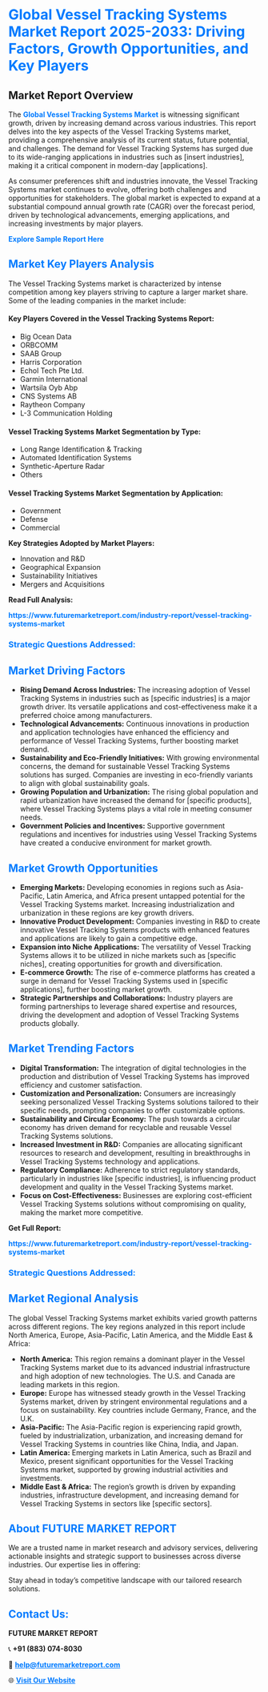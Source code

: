 <h1 style="color: #007BFF;">Global Vessel Tracking Systems Market Report 2025-2033: Driving Factors, Growth Opportunities, and Key Players</h1>

<section id="overview">
<h2>Market Report Overview</h2>
<p>The <a href="https://www.futuremarketreport.com/industry-report/vessel-tracking-systems-market" style="color: #007BFF; text-decoration: none;"><strong>Global Vessel Tracking Systems Market</strong></a> is witnessing significant growth, driven by increasing demand across various industries. This report delves into the key aspects of the Vessel Tracking Systems market, providing a comprehensive analysis of its current status, future potential, and challenges. The demand for Vessel Tracking Systems has surged due to its wide-ranging applications in industries such as [insert industries], making it a critical component in modern-day [applications].</p>
<p>As consumer preferences shift and industries innovate, the Vessel Tracking Systems market continues to evolve, offering both challenges and opportunities for stakeholders. The global market is expected to expand at a substantial compound annual growth rate (CAGR) over the forecast period, driven by technological advancements, emerging applications, and increasing investments by major players.</p>
</section>

<section id="overview">
<p><a href="https://www.futuremarketreport.com/request-sample/reportId=62130" style="color: #007BFF; text-decoration: none;"><strong>Explore Sample Report Here</strong></a></p>
</section>

<section id="key-players">
<h2 style="color: #007BFF;">Market Key Players Analysis</h2>
<p>The Vessel Tracking Systems market is characterized by intense competition among key players striving to capture a larger market share. Some of the leading companies in the market include:</p>
<h4>Key Players Covered in the Vessel Tracking Systems Report:</h4>
<ul><li>Big Ocean Data</li><li>ORBCOMM</li><li>SAAB Group</li><li>Harris Corporation</li><li>Echol Tech Pte Ltd.</li><li>Garmin International</li><li>Wartsila Oyb Abp</li><li>CNS Systems AB</li><li>Raytheon Company</li><li>L-3 Communication Holding</li></ul>
<h4>Vessel Tracking Systems Market Segmentation by Type:</h4>
<ul><li>Long Range Identification &amp; Tracking</li><li>Automated Identification Systems</li><li>Synthetic-Aperture Radar</li><li>Others</li></ul>

<h4>Vessel Tracking Systems Market Segmentation by Application:</h4>
<ul><li>Government</li><li>Defense</li><li>Commercial</li></ul>
<p><strong>Key Strategies Adopted by Market Players:</strong></p>
<ul>
<li>Innovation and R&D</li>
<li>Geographical Expansion</li>
<li>Sustainability Initiatives</li>
<li>Mergers and Acquisitions</li>
</ul>
</section>

<section>
<p><strong>Read Full Analysis: </strong></p><a href="https://www.futuremarketreport.com/industry-report/vessel-tracking-systems-market" style="color: #007BFF; text-decoration: none;"><strong>https://www.futuremarketreport.com/industry-report/vessel-tracking-systems-market</strong></a>
<h3 style="color: #007BFF;">Strategic Questions Addressed:</h3>
</section>

<section id="driving-factors">
<h2 style="color: #007BFF;">Market Driving Factors</h2>
<ul>
<li><strong>Rising Demand Across Industries:</strong> The increasing adoption of Vessel Tracking Systems in industries such as [specific industries] is a major growth driver. Its versatile applications and cost-effectiveness make it a preferred choice among manufacturers.</li>
<li><strong>Technological Advancements:</strong> Continuous innovations in production and application technologies have enhanced the efficiency and performance of Vessel Tracking Systems, further boosting market demand.</li>
<li><strong>Sustainability and Eco-Friendly Initiatives:</strong> With growing environmental concerns, the demand for sustainable Vessel Tracking Systems solutions has surged. Companies are investing in eco-friendly variants to align with global sustainability goals.</li>
<li><strong>Growing Population and Urbanization:</strong> The rising global population and rapid urbanization have increased the demand for [specific products], where Vessel Tracking Systems plays a vital role in meeting consumer needs.</li>
<li><strong>Government Policies and Incentives:</strong> Supportive government regulations and incentives for industries using Vessel Tracking Systems have created a conducive environment for market growth.</li>
</ul>
</section>

<section id="growth-opportunities">
<h2 style="color: #007BFF;">Market Growth Opportunities</h2>
<ul>
<li><strong>Emerging Markets:</strong> Developing economies in regions such as Asia-Pacific, Latin America, and Africa present untapped potential for the Vessel Tracking Systems market. Increasing industrialization and urbanization in these regions are key growth drivers.</li>
<li><strong>Innovative Product Development:</strong> Companies investing in R&D to create innovative Vessel Tracking Systems products with enhanced features and applications are likely to gain a competitive edge.</li>
<li><strong>Expansion into Niche Applications:</strong> The versatility of Vessel Tracking Systems allows it to be utilized in niche markets such as [specific niches], creating opportunities for growth and diversification.</li>
<li><strong>E-commerce Growth:</strong> The rise of e-commerce platforms has created a surge in demand for Vessel Tracking Systems used in [specific applications], further boosting market growth.</li>
<li><strong>Strategic Partnerships and Collaborations:</strong> Industry players are forming partnerships to leverage shared expertise and resources, driving the development and adoption of Vessel Tracking Systems products globally.</li>
</ul>
</section>

<section id="trending-factors">
<h2 style="color: #007BFF;">Market Trending Factors</h2>
<ul>
<li><strong>Digital Transformation:</strong> The integration of digital technologies in the production and distribution of Vessel Tracking Systems has improved efficiency and customer satisfaction.</li>
<li><strong>Customization and Personalization:</strong> Consumers are increasingly seeking personalized Vessel Tracking Systems solutions tailored to their specific needs, prompting companies to offer customizable options.</li>
<li><strong>Sustainability and Circular Economy:</strong> The push towards a circular economy has driven demand for recyclable and reusable Vessel Tracking Systems solutions.</li>
<li><strong>Increased Investment in R&D:</strong> Companies are allocating significant resources to research and development, resulting in breakthroughs in Vessel Tracking Systems technology and applications.</li>
<li><strong>Regulatory Compliance:</strong> Adherence to strict regulatory standards, particularly in industries like [specific industries], is influencing product development and quality in the Vessel Tracking Systems market.</li>
<li><strong>Focus on Cost-Effectiveness:</strong> Businesses are exploring cost-efficient Vessel Tracking Systems solutions without compromising on quality, making the market more competitive.</li>
</ul>
</section>

<section>
<p><strong>Get Full Report: </strong></p><a href="https://www.futuremarketreport.com/industry-report/vessel-tracking-systems-market" style="color: #007BFF; text-decoration: none;"><strong>https://www.futuremarketreport.com/industry-report/vessel-tracking-systems-market</strong></a>
<h3 style="color: #007BFF;">Strategic Questions Addressed:</h3>
</section>


<section id="regional-analysis">
<h2 style="color: #007BFF;">Market Regional Analysis</h2>
<p>The global Vessel Tracking Systems market exhibits varied growth patterns across different regions. The key regions analyzed in this report include North America, Europe, Asia-Pacific, Latin America, and the Middle East & Africa:</p>
<ul>
<li><strong>North America:</strong> This region remains a dominant player in the Vessel Tracking Systems market due to its advanced industrial infrastructure and high adoption of new technologies. The U.S. and Canada are leading markets in this region.</li>
<li><strong>Europe:</strong> Europe has witnessed steady growth in the Vessel Tracking Systems market, driven by stringent environmental regulations and a focus on sustainability. Key countries include Germany, France, and the U.K.</li>
<li><strong>Asia-Pacific:</strong> The Asia-Pacific region is experiencing rapid growth, fueled by industrialization, urbanization, and increasing demand for Vessel Tracking Systems in countries like China, India, and Japan.</li>
<li><strong>Latin America:</strong> Emerging markets in Latin America, such as Brazil and Mexico, present significant opportunities for the Vessel Tracking Systems market, supported by growing industrial activities and investments.</li>
<li><strong>Middle East & Africa:</strong> The region’s growth is driven by expanding industries, infrastructure development, and increasing demand for Vessel Tracking Systems in sectors like [specific sectors].</li>
</ul>
</section>

<footer>
<h2 style="color: #007BFF;">About FUTURE MARKET REPORT</h2>
<p>We are a trusted name in market research and advisory services, delivering actionable insights and strategic support to businesses across diverse industries. Our expertise lies in offering:</p>

<p>Stay ahead in today’s competitive landscape with our tailored research solutions.</p>

<h2 style="color: #007BFF;">Contact Us:</h2>
<p><strong>FUTURE MARKET REPORT</strong></p>
<p>📞 <strong>+91 (883) 074-8030</strong></p>
<p>📧 <strong><a href="mailto:help@futuremarketreport.com" style="color: #007BFF;">help@futuremarketreport.com</a></strong></p>
<p>🌐 <strong><a href="https://www.futuremarketreport.com/" style="color: #007BFF;">Visit Our Website</a></strong></p>
</footer>